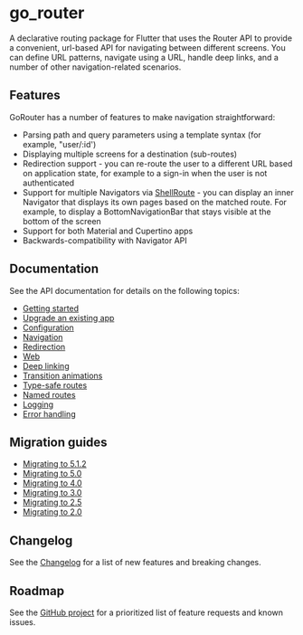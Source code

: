 # go_router
A declarative routing package for Flutter that uses the Router API to provide a
convenient, url-based API for navigating between different screens. You can
define URL patterns, navigate using a URL, handle deep links, and a number of
other navigation-related scenarios.

## Features
GoRouter has a number of features to make navigation straightforward:

- Parsing path and query parameters using a template syntax (for example, "user/:id')
- Displaying multiple screens for a destination (sub-routes)
- Redirection support - you can re-route the user to a different URL based on
  application state, for example to a sign-in when the user is not
  authenticated
- Support for multiple Navigators via
  [ShellRoute](https://pub.dev/documentation/go_router/ShellRoute-class.html) -
  you can display an inner Navigator that displays its own pages based on the
  matched route. For example, to display a BottomNavigationBar that stays
  visible at the bottom of the
  screen
- Support for both Material and Cupertino apps
- Backwards-compatibility with Navigator API

## Documentation
See the API documentation for details on the following topics:

- [Getting started](https://pub.dev/documentation/go_router/latest/topics/Get%20started-topic.html)
- [Upgrade an existing app](https://pub.dev/documentation/go_router/latest/topics/Upgrading-topic.html)
- [Configuration](https://pub.dev/documentation/go_router/latest/topics/Configuration-topic.html)
- [Navigation](https://pub.dev/documentation/go_router/latest/topics/Navigation-topic.html)
- [Redirection](https://pub.dev/documentation/go_router/latest/topics/Redirection-topic.html)
- [Web](https://pub.dev/documentation/go_router/latest/topics/Web-topic.html)
- [Deep linking](https://pub.dev/documentation/go_router/latest/topics/Deep%20linking-topic.html)
- [Transition animations](https://pub.dev/documentation/go_router/latest/topics/Transition%20animations-topic.html)
- [Type-safe routes](https://pub.dev/documentation/go_router/latest/topics/Type-safe%20routes-topic.html)
- [Named routes](https://pub.dev/documentation/go_router/latest/topics/Named%20routes-topic.html)
- [Logging](https://pub.dev/documentation/go_router/latest/topics/Logging-topic.html)
- [Error handling](https://pub.dev/documentation/go_router/latest/topics/Error%20handling-topic.html)

## Migration guides
- [Migrating to 5.1.2](https://flutter.dev/go/go-router-v5-1-2-breaking-changes)
- [Migrating to 5.0](https://flutter.dev/go/go-router-v5-breaking-changes)
- [Migrating to 4.0](https://flutter.dev/go/go-router-v4-breaking-changes)
- [Migrating to 3.0](https://flutter.dev/go/go-router-v3-breaking-changes)
- [Migrating to 2.5](https://flutter.dev/go/go-router-v2-5-breaking-changes)
- [Migrating to 2.0](https://flutter.dev/go/go-router-v2-breaking-changes)

## Changelog
See the
[Changelog](https://github.com/flutter/packages/blob/main/packages/go_router/CHANGELOG.md)
for a list of new features and breaking changes.

## Roadmap
See the [GitHub project](https://github.com/orgs/flutter/projects/17/) for a 
prioritized list of feature requests and known issues.
